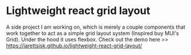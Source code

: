 
# Lightweight react grid layout

A side project I am working on, which is merely a couple components that work together to act as a simple grid layout system (Inspired buy MUI's Grid). Under the hood it uses flexbox.
Check out the demo here >> https://jarettsisk.github.io/lightweight-react-grid-layout/

